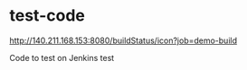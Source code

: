 # test-code

http://140.211.168.153:8080/buildStatus/icon?job=demo-build

Code to test on Jenkins
test
